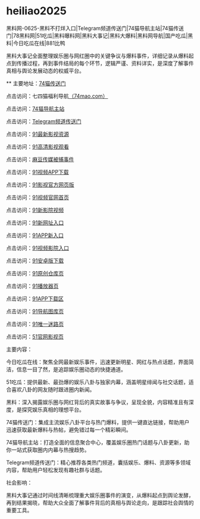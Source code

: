 # heiliao2025
黑料网-0625-黑料不打烊入口|Telegram频道传送门|74猫导航主站|74猫传送门|78黑料网|51吃瓜|黑料曝料网|黑料大事记|黑料大爆料|黑料网导航|国产吃瓜|黑料|今日吃瓜在线|881比鸭

黑料大事记全面整理娱乐圈与网红圈中的关键争议与爆料事件，详细记录从爆料起点到传播过程，再到事件结局的每个环节，逻辑严谨、资料详实，是深度了解事件真相与舆论发展动态的权威平台。

** 主要地址：<a href="https://74mao.com/">74猫传送门</a>

点击访问：七四猫福利导航<a href="https://74mao.com/">（74mao.com）</a>

点击访问：<a href="https://74mao.com/">74猫导航主站</a>

点击访问：<a href="https://74mao.com/">Telegram频道传送门</a>

点击访问：<a href="https://hj-698.pages.dev/">91最新影视资源</a>  

点击访问：<a href="https://hj-699.pages.dev/">91高清影视观看</a>  

点击访问：<a href="https://hj-1000.pages.dev/">麻豆传媒被捕事件</a>  

点击访问：<a href="https://hj-1001.pages.dev/">91视频APP下载</a>  

点击访问：<a href="https://hj-1002.pages.dev/">91影视官方网页版</a>  

点击访问：<a href="https://hj-1003.pages.dev/">91视频官网首页</a>  

点击访问：<a href="https://hj-1004.pages.dev/">91新影院视频</a>  

点击访问：<a href="https://hj-1005.pages.dev/">91新网址入口</a>  

点击访问：<a href="https://hj-1006.pages.dev/">91APP新入口</a>  

点击访问：<a href="https://hj-1007.pages.dev/">91视频影院入口</a>  

点击访问：<a href="https://hj-995.pages.dev/">91安卓版下载</a>  

点击访问：<a href="https://hj-996.pages.dev/">91原创仓库页</a>  

点击访问：<a href="https://hj-997.pages.dev/">91播放器页</a>  

点击访问：<a href="https://hj-998.pages.dev/">91APP下载区</a>  

点击访问：<a href="https://hj-999.pages.dev/">91导航图库页</a>  

点击访问：<a href="https://hj-792.pages.dev/">91唯一迷路页</a>  

点击访问：<a href="https://hj-821.pages.dev/">51官网影视页</a>  

主要内容：

今日吃瓜在线：聚焦全网最新娱乐事件，迅速更新明星、网红与热点话题，界面简洁，信息一目了然，是追踪娱乐圈动态的快捷通道。

51吃瓜：提供最新、最劲爆的娱乐八卦与独家内幕，涵盖明星绯闻与社交话题，适合喜欢八卦的网友随时跟进圈内新闻。

黑料：深入揭露娱乐圈与网红背后的真实故事与争议，呈现全貌，内容精准且有深度，是探究娱乐真相的理想平台。

74猫传送门：集成主流娱乐八卦平台与热门爆料，提供一键直达链接，帮助用户迅速获取最新爆料与热帖，避免错过每一个精彩瞬间。

74猫导航主站：打造全面的信息聚合中心，覆盖娱乐圈热门话题与八卦更新，助你一站式获取圈内内幕与热搜趋势。

Telegram频道传送门：精心推荐各类热门频道，囊括娱乐、爆料、资源等多领域内容，帮助用户轻松发现有趣社群与话题。

社会影响：

黑料大事记通过时间线清晰梳理重大娱乐圈事件的演变，从爆料起点到舆论发酵，再到结果揭晓，帮助大众全面了解事件背后的真相与舆论走向，是跟踪社会舆情的重要工具。

<span style="display:none;">[Canonical link](https://github.com/hihi20250625/hihi20250625）</span>
